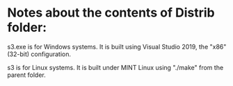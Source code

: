 # Notes about the contents of Distrib folder:

s3.exe is for Windows systems. It is built using Visual Studio 2019, the "x86" (32-bit) configuration.

s3 is for Linux systems. It is built under MINT Linux using "./make" from the parent folder.

